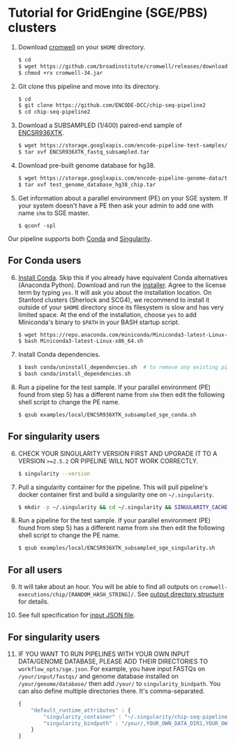 # Tutorial for GridEngine (SGE/PBS) clusters

1. Download [cromwell](https://github.com/broadinstitute/cromwell) on your `$HOME` directory.
    ```bash
    $ cd 
    $ wget https://github.com/broadinstitute/cromwell/releases/download/34/cromwell-34.jar
    $ chmod +rx cromwell-34.jar
    ```

2. Git clone this pipeline and move into its directory.
    ```bash
    $ cd
    $ git clone https://github.com/ENCODE-DCC/chip-seq-pipeline2
    $ cd chip-seq-pipeline2
    ```

3. Download a SUBSAMPLED (1/400) paired-end sample of [ENCSR936XTK](https://www.encodeproject.org/experiments/ENCSR936XTK/).
    ```bash
    $ wget https://storage.googleapis.com/encode-pipeline-test-samples/encode-chip-seq-pipeline/ENCSR936XTK/ENCSR936XTK_fastq_subsampled.tar
    $ tar xvf ENCSR936XTK_fastq_subsampled.tar
    ```

4. Download pre-built genome database for hg38.
    ```bash
    $ wget https://storage.googleapis.com/encode-pipeline-genome-data/test_genome_database_hg38_chip.tar
    $ tar xvf test_genome_database_hg38_chip.tar
    ```

5. Get information about a parallel environment (PE) on your SGE system. If your system doesn't have a PE then ask your admin to add one with name `shm` to SGE master. 
    ```
    $ qconf -spl
    ```

Our pipeline supports both [Conda](https://conda.io/docs/) and [Singularity](https://singularity.lbl.gov/).

## For Conda users

6. [Install Conda](https://conda.io/miniconda.html). Skip this if you already have equivalent Conda alternatives (Anaconda Python). Download and run the [installer](https://repo.anaconda.com/miniconda/Miniconda3-latest-Linux-x86_64.sh). Agree to the license term by typing `yes`. It will ask you about the installation location. On Stanford clusters (Sherlock and SCG4), we recommend to install it outside of your `$HOME` directory since its filesystem is slow and has very limited space. At the end of the installation, choose `yes` to add Miniconda's binary to `$PATH` in your BASH startup script.
    ```bash
    $ wget https://repo.anaconda.com/miniconda/Miniconda3-latest-Linux-x86_64.sh
    $ bash Miniconda3-latest-Linux-x86_64.sh
    ```

7. Install Conda dependencies.
    ```bash
    $ bash conda/uninstall_dependencies.sh  # to remove any existing pipeline env
    $ bash conda/install_dependencies.sh
    ```

8. Run a pipeline for the test sample. If your parallel environment (PE) found from step 5) has a different name from `shm` then edit the following shell script to change the PE name.
    ```bash
    $ qsub examples/local/ENCSR936XTK_subsampled_sge_conda.sh
    ```

## For singularity users

6. CHECK YOUR SINGULARITY VERSION FIRST AND UPGRADE IT TO A VERSION `>=2.5.2` OR PIPELINE WILL NOT WORK CORRECTLY.
    ```bash
    $ singularity --version
    ```

7. Pull a singularity container for the pipeline. This will pull pipeline's docker container first and build a singularity one on `~/.singularity`.
    ```bash
    $ mkdir -p ~/.singularity && cd ~/.singularity && SINGULARITY_CACHEDIR=~/.singularity SINGULARITY_PULLFOLDER=~/.singularity singularity pull --name chip-seq-pipeline-v1.1.5.simg -F docker://quay.io/encode-dcc/chip-seq-pipeline:v1.1.5
    ```

8. Run a pipeline for the test sample. If your parallel environment (PE) found from step 5) has a different name from `shm` then edit the following shell script to change the PE name.
    ```bash
    $ qsub examples/local/ENCSR936XTK_subsampled_sge_singularity.sh
    ```

## For all users

9. It will take about an hour. You will be able to find all outputs on `cromwell-executions/chip/[RANDOM_HASH_STRING]/`. See [output directory structure](output.md) for details.

10. See full specification for [input JSON file](input.md).

## For singularity users

11. IF YOU WANT TO RUN PIPELINES WITH YOUR OWN INPUT DATA/GENOME DATABASE, PLEASE ADD THEIR DIRECTORIES TO `workflow_opts/sge.json`. For example, you have input FASTQs on `/your/input/fastqs/` and genome database installed on `/your/genome/database/` then add `/your/` to `singularity_bindpath`. You can also define multiple directories there. It's comma-separated.
    ```javascript
    {
        "default_runtime_attributes" : {
            "singularity_container" : "~/.singularity/chip-seq-pipeline-v1.1.5.simg",
            "singularity_bindpath" : "/your/,YOUR_OWN_DATA_DIR1,YOUR_OWN_DATA_DIR2,..."
        }
    }
    ```
